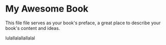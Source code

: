 # My Awesome Book

This file file serves as your book's preface, a great place to describe your book's content and ideas.

lulallalallallalal

